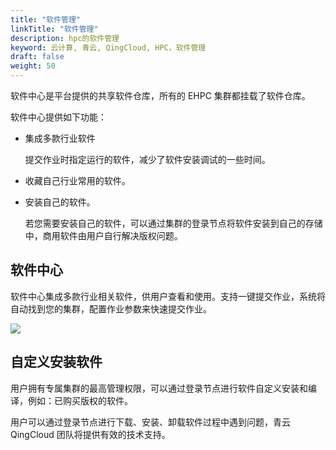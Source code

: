 ```yaml
---
title: "软件管理"
linkTitle: "软件管理"
description: hpc的软件管理
keyword: 云计算, 青云, QingCloud, HPC，软件管理
draft: false
weight: 50
---
```


软件中心是平台提供的共享软件仓库，所有的 EHPC 集群都挂载了软件仓库。

软件中心提供如下功能：

- 集成多款行业软件

  提交作业时指定运行的软件，减少了软件安装调试的一些时间。

- 收藏自己行业常用的软件。

- 安装自己的软件。

  若您需要安装自己的软件，可以通过集群的登录节点将软件安装到自己的存储中，商用软件由用户自行解决版权问题。

## 软件中心

软件中心集成多款行业相关软件，供用户查看和使用。支持一键提交作业，系统将自动找到您的集群，配置作业参数来快速提交作业。

![](../../_images/qs_ehpc_software.png)

## 自定义安装软件

用户拥有专属集群的最高管理权限，可以通过登录节点进行软件自定义安装和编译，例如：已购买版权的软件。

用户可以通过登录节点进行下载、安装、卸载软件过程中遇到问题，青云QingCloud 团队将提供有效的技术支持。



